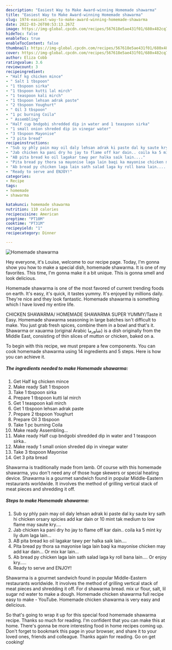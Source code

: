 ```yaml
---
description: "Easiest Way to Make Award-winning Homemade shawarma"
title: "Easiest Way to Make Award-winning Homemade shawarma"
slug: 1974-easiest-way-to-make-award-winning-homemade-shawarma
date: 2022-03-26T00:53:13.267Z
image: https://img-global.cpcdn.com/recipes/567618e5ae431f01/680x482cq70/homemade-shawarma-recipe-main-photo.jpg
hideToc: false
enableToc: true
enableTocContent: false
thumbnail: https://img-global.cpcdn.com/recipes/567618e5ae431f01/680x482cq70/homemade-shawarma-recipe-main-photo.jpg
cover: https://img-global.cpcdn.com/recipes/567618e5ae431f01/680x482cq70/homemade-shawarma-recipe-main-photo.jpg
author: Eliza Cobb
ratingvalue: 3.6
reviewcount: 3
recipeingredient:
- "Half kg chicken mince"
- " Salt 1 tbspoon"
- "1 tbspoon sirka"
- "1 tbspoon kutti lal mirch"
- "1 teaspoon kali mirch"
- "1 tbspoon lehsan adrak paste"
- "2 tbspoon Youghurt"
- " Oil 3 tbspoon"
- "1 pc burning Coila"
- " Assembling"
- "Half cup bndgobi shredded dip in water and 1 teaspoon sirka"
- "1 small onion shreded dip in vinegar water"
- "3 tbspoon Mayonise"
- "3 pita bread"
recipeinstructions:
- "Sub sy phly pain may oil daly lehsan adrak ki paste dal ky saute kry sath hi chicken orsary spicies add kar dain or 10 mint tak medium to low flame may saute kry...."
- "Jab chicken ka pani dry ho jay to flame off kar dain.. coila ka 5 mint ky liy dum laga lain..."
- "AB pita bread ko oil lagakar tawy per halka saik lain...."
- "Pita bread py thora sa mayonise laga lain baqi ka mayonise chicken may add kar dain... Or mix kar lain..."
- "Ab bread py chicken laga lain sath salad laga ky roll bana lain.... Or enjoy kry....."
- "Ready to serve and ENJOY!"
categories:
- Recipe
tags:
- homemade
- shawarma

katakunci: homemade shawarma 
nutrition: 110 calories
recipecuisine: American
preptime: "PT10M"
cooktime: "PT31M"
recipeyield: "1"
recipecategory: Dinner

---
```



![Homemade shawarma](https://img-global.cpcdn.com/recipes/567618e5ae431f01/680x482cq70/homemade-shawarma-recipe-main-photo.jpg)

Hey everyone, it's Louise, welcome to our recipe page. Today, I'm gonna show you how to make a special dish, homemade shawarma. It is one of my favorites. This time, I'm gonna make it a bit unique. This is gonna smell and look delicious.

Homemade shawarma is one of the most favored of current trending foods on earth. It's easy, it's quick, it tastes yummy. It's enjoyed by millions daily. They're nice and they look fantastic. Homemade shawarma is something which I have loved my entire life.

CHICKEN SHAWARMA/ HOMEMADE SHAWARMA SUPER YUMMY/Taste it Easy. Homemade shawarma seasoning in large batches isn&#39;t difficult to make. You just grab fresh spices, combine them in a bowl and that&#39;s it. Shawarma or xauarma (original Arabic شاورما) is a dish originally from the Middle East, consisting of thin slices of mutton or chicken, baked on a.


To begin with this recipe, we must prepare a few components. You can cook homemade shawarma using 14 ingredients and 5 steps. Here is how you can achieve it.

<!--inarticleads1-->

##### The ingredients needed to make Homemade shawarma:

1. Get Half kg chicken mince
1. Make ready  Salt 1 tbspoon
1. Take 1 tbspoon sirka
1. Prepare 1 tbspoon kutti lal mirch
1. Get 1 teaspoon kali mirch
1. Get 1 tbspoon lehsan adrak paste
1. Prepare 2 tbspoon Youghurt
1. Prepare  Oil 3 tbspoon
1. Take 1 pc burning Coila
1. Make ready  Assembling...
1. Make ready Half cup bndgobi shredded dip in water and 1 teaspoon sirka..
1. Make ready 1 small onion shreded dip in vinegar water
1. Take 3 tbspoon Mayonise
1. Get 3 pita bread


Shawarma is traditionally made from lamb. Of course with this homemade shawarma, you don&#39;t need any of those huge skewers or special heating device. Shawarma is a gourmet sandwich found in popular Middle-Eastern restaurants worldwide. It involves the method of grilling vertical stack of meat pieces and shredding it off. 

<!--inarticleads2-->

##### Steps to make Homemade shawarma:

1. Sub sy phly pain may oil daly lehsan adrak ki paste dal ky saute kry sath hi chicken orsary spicies add kar dain or 10 mint tak medium to low flame may saute kry....
1. Jab chicken ka pani dry ho jay to flame off kar dain.. coila ka 5 mint ky liy dum laga lain...
1. AB pita bread ko oil lagakar tawy per halka saik lain....
1. Pita bread py thora sa mayonise laga lain baqi ka mayonise chicken may add kar dain... Or mix kar lain...
1. Ab bread py chicken laga lain sath salad laga ky roll bana lain.... Or enjoy kry.....
1. Ready to serve and ENJOY!

Shawarma is a gourmet sandwich found in popular Middle-Eastern restaurants worldwide. It involves the method of grilling vertical stack of meat pieces and shredding it off. For d shawarma bread. mix ur flour, salt, lil sugar nd water to make a dough. Homemade chicken shawarma full recipe easy to make - YouTube. Homemade chicken shawarma is very easy and delicious. 

So that's going to wrap it up for this special food homemade shawarma recipe. Thanks so much for reading. I'm confident that you can make this at home. There's gonna be more interesting food in home recipes coming up. Don't forget to bookmark this page in your browser, and share it to your loved ones, friends and colleague. Thanks again for reading. Go on get cooking!
